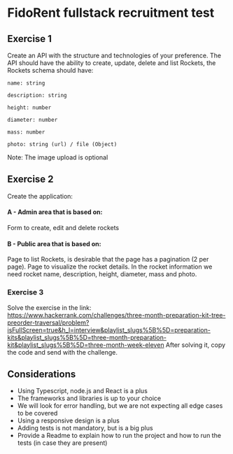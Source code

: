 # FidoRent fullstack recruitment test

## Exercise 1
Create an API with the structure and technologies of your preference. The API should have the ability to create, update, delete and list Rockets, the Rockets schema should have:

```
name: string

description: string

height: number

diameter: number

mass: number

photo: string (url) / file (Object)
```

Note: The image upload is optional

## Exercise 2
Create the application:

#### A - Admin area that is based on:
Form to create, edit and delete rockets

#### B - Public area that is based on:
Page to list Rockets, is desirable that the page has a pagination (2 per page).
Page to visualize the rocket details.
In the rocket information we need rocket name, description, height, diameter, mass and photo.

### Exercise 3
Solve the exercise in the link: https://www.hackerrank.com/challenges/three-month-preparation-kit-tree-preorder-traversal/problem?isFullScreen=true&h_l=interview&playlist_slugs%5B%5D=preparation-kits&playlist_slugs%5B%5D=three-month-preparation-kit&playlist_slugs%5B%5D=three-month-week-eleven
After solving it, copy the code and send with the challenge.


## Considerations
- Using Typescript, node.js and React is a plus
- The frameworks and libraries is up to your choice
- We will look for error handling, but we are not expecting all edge cases to be covered
- Using a responsive design is a plus
- Adding tests is not mandatory, but is a big plus
- Provide a Readme to explain how to run the project and how to run the tests (in case they are present)
